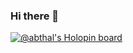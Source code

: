 ### Hi there 👋
[![@abthal's Holopin board](https://holopin.io/api/user/board?user=abthal)](https://holopin.io/@abthal)
<!--
**Abth4l/Abth4l** is a ✨ _special_ ✨ repository because its `README.md` (this file) appears on your GitHub profile.

Here are some ideas to get you started:

- 🔭 I’m currently working on ...
- 🌱 I’m currently learning ...
- 👯 I’m looking to collaborate on ...
- 🤔 I’m looking for help with ...
- 💬 Ask me about ...
- 📫 How to reach me: ...
- 😄 Pronouns: ...
- ⚡ Fun fact: ...
-->
